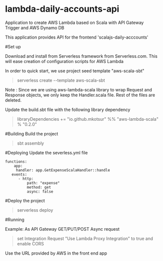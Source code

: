 # lambda-daily-accounts-api
Application to create AWS Lambda based on Scala with API Gateway Trigger and AWS Dynamo DB

This application provides API  for the frontend 'scalajs-daily-acccounts' 

#Set up 

Download and install from Serverless framework from Serverless.com. This will ease creation of configuration scripts for AWS Lambda

In order to quick start, we use project seed template "aws-scala-sbt" 

> serverless create --template aws-scala-sbt

Note : Since we are using aws-lambda-scala library to wrap Request and Response objects, we  only keep the Handler.scala file. Rest of the files are deleted. 

Update the build.sbt file with the following library dependency
> libraryDependencies += "io.github.mkotsur" %% "aws-lambda-scala" % "0.2.0"

#Building
Build the project 
> sbt assembly

#Deploying
Update the severless.yml file
```
functions:
    app:
     handler: app.GetExpenseScalaHandler::handle
   events:
      - http:
          path: "expense"
          method: get
          async: false
```

#Deploy the project 

> serverless deploy

#Running

Example: As API Gateway GET/PUT/POST Async request
> set Integration Request "Use Lambda Proxy Integration" to true and enable CORS

Use the URL provided by AWS in the front end app

